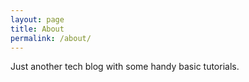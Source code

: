```yaml
---
layout: page
title: About
permalink: /about/
---
```


Just another tech blog with some handy basic tutorials.
